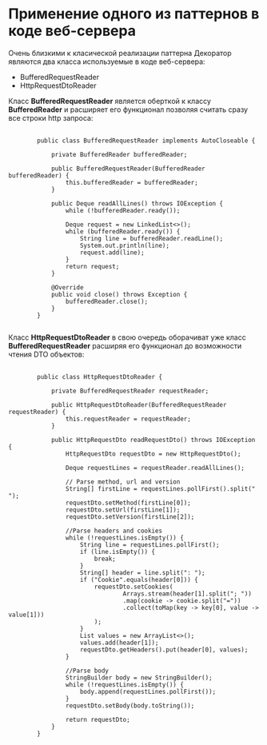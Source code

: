 <h1>Применение одного из паттернов в коде веб-сервера</h1>

<p>Очень близкими к класической реализации паттерна Декоратор являются два класса используемые в коде веб-сервера:</p>
<ul>
    <li>BufferedRequestReader</li>
    <li>HttpRequestDtoReader</li>
</ul>

<p>Класс <b>BufferedRequestReader</b> является оберткой к классу <b>BufferedReader</b> и расширяет его функционал 
позволяя считать сразу все строки http запроса:</p>

<pre>
    <code>
        public class BufferedRequestReader implements AutoCloseable {
    
            private BufferedReader bufferedReader;
        
            public BufferedRequestReader(BufferedReader bufferedReader) {
                this.bufferedReader = bufferedReader;
            }
        
            public Deque<String> readAllLines() throws IOException {
                while (!bufferedReader.ready());
        
                Deque<String> request = new LinkedList<>();
                while (bufferedReader.ready()) {
                    String line = bufferedReader.readLine();
                    System.out.println(line);
                    request.add(line);
                }
                return request;
            }
        
            @Override
            public void close() throws Exception {
                bufferedReader.close();
            }
        }
    </code>
</pre>

<p>Класс <b>HttpRequestDtoReader</b> в свою очередь оборачиват уже класс <b>BufferedRequestReader</b> расширяя его 
функционал до возможности чтения DTO объектов:</p>

<pre>
    <code>
        public class HttpRequestDtoReader {
    
            private BufferedRequestReader requestReader;
        
            public HttpRequestDtoReader(BufferedRequestReader requestReader) {
                this.requestReader = requestReader;
            }
        
            public HttpRequestDto readRequestDto() throws IOException {
                HttpRequestDto requestDto = new HttpRequestDto();
        
                Deque<String> requestLines = requestReader.readAllLines();
        
                // Parse method, url and version
                String[] firstLine = requestLines.pollFirst().split(" ");
                requestDto.setMethod(firstLine[0]);
                requestDto.setUrl(firstLine[1]);
                requestDto.setVersion(firstLine[2]);
        
                //Parse headers and cookies
                while (!requestLines.isEmpty()) {
                    String line = requestLines.pollFirst();
                    if (line.isEmpty()) {
                        break;
                    }
                    String[] header = line.split(": ");
                    if ("Cookie".equals(header[0])) {
                        requestDto.setCookies(
                                Arrays.stream(header[1].split("; "))
                                .map(cookie -> cookie.split("="))
                                .collect(toMap(key -> key[0], value -> value[1]))
                        );
                    }
                    List<String> values = new ArrayList<>();
                    values.add(header[1]);
                    requestDto.getHeaders().put(header[0], values);
                }
        
                //Parse body
                StringBuilder body = new StringBuilder();
                while (!requestLines.isEmpty()) {
                    body.append(requestLines.pollFirst());
                }
                requestDto.setBody(body.toString());
        
                return requestDto;
            }
        }
    </code>
</pre>